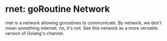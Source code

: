# rnet: goRoutine Network

rnet is a network allowing goroutines to communicate. By network, we don't mean something internet,
no, it's not. See this network as a more versatile version of Golang's channel.
